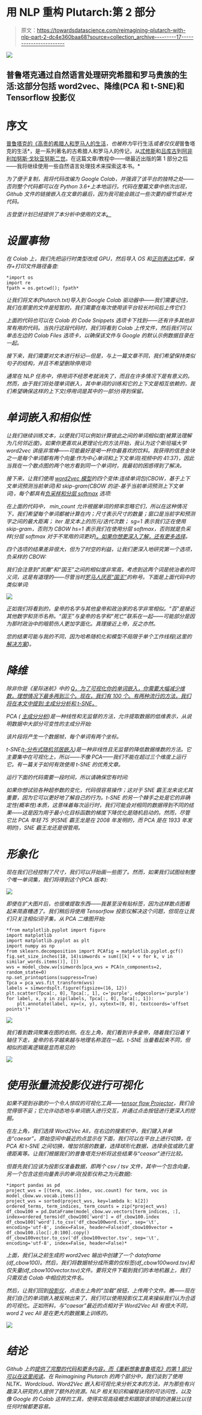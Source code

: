 # 用 NLP 重构 Plutarch:第 2 部分

> 原文：<https://towardsdatascience.com/reimagining-plutarch-with-nlp-part-2-dc4e360baa68?source=collection_archive---------17----------------------->

![](img/e1be64ff5e6c1e1c83b8b3cbf537d946.png)

## 普鲁塔克通过自然语言处理研究希腊和罗马贵族的生活:这部分包括 word2vec、降维(PCA 和 t-SNE)和 Tensorflow 投影仪

# 序文

[普鲁塔克的《高贵的希腊人和罗马人的生活](https://en.wikipedia.org/wiki/Parallel_Lives)*，也被称为*平行生活*或者仅仅是*普鲁塔克的生活*，是一系列著名的古希腊人和罗马人的传记，从[忒修斯](https://en.wikipedia.org/wiki/Theseus)和[吕库古](https://en.wikipedia.org/wiki/Lycurgus_of_Sparta)到[阿非利加努斯·戈狄亚努斯二世](https://en.wikipedia.org/wiki/Mark_Antony)。在这篇文章/教程中——继最近出版的第 1 部分之后——我将继续使用一些自然语言处理技术来探索这本书。*

*为了便于复制，我将代码改编为 Google Colab，并强调了该平台的独特之处——否则整个代码都可以在 Python 3.6+上本地运行。代码在整篇文章中依次出现，Github 文件的链接嵌入在文章的最后，因为我可能会跳过一些次要的细节或补充代码。*

*古登堡计划已经提供了本分析中使用的文本[。](https://www.gutenberg.org/ebooks/674)*

# *设置事物*

*在 Colab 上，我们先把运行时类型改成 GPU，然后导入 OS 和[正则表达式](https://en.wikipedia.org/wiki/Regular_expression)库，保存+打印文件路径备查:*

```
*import os
import re
fpath = os.getcwd(); fpath*
```

*让我们将文本(Plutarch.txt)导入到 Google Colab 驱动器中——我们需要记住，我们在那里的文件是短暂的，我们需要在每次使用该平台较长时间后上传它们:*

*上面的代码也可以在 Colab 的 Code Snippets 选项卡下找到——还有许多其他非常有用的代码。当执行这段代码时，我们将看到 Colab 上传文件，然后我们可以单击左边的 Colab Files 选项卡，以确保该文件与 Google 的默认示例数据目录在一起。*

*接下来，我们需要对文本进行标记—但是，与上一篇文章不同，我们希望保持类似句子的结构，并且不希望删除停用词:*

*通常在 NLP 任务中，停用词不经思考就消失了，而且在许多情况下是有意义的。然而，由于我们将处理单词嵌入，其中单词的训练和它的上下文是相互依赖的，我们希望确保这样的上下文(停用词是其中的一部分)得到保留。*

# *单词嵌入和相似性*

*让我们继续训练文本，以便我们可以例如计算彼此之间的单词相似度(被算法理解为几何邻近度)。如果你更喜欢从更理论化的方法开始，我认为这个斯坦福大学 word2vec 讲座非常棒——可能最好是喝一杯你最喜欢的饮料。我获得的信息金块之一是每个单词都有两个向量:作为中心单词和上下文单词(视频中的 41:37)，因此当我在一个散点图的两个地方看到同一个单词时，我最初的困惑得到了解决。*

*接下来，让我们使用 [word2vec 模型](https://en.wikipedia.org/wiki/Word2vec)的四个变体:连续单词包(CBOW，基于上下文单词预测当前单词)和 skip-gram(CBOW 的逆-基于当前单词预测上下文单词)，每个都具有[负采样和分层 softmax](/hierarchical-softmax-and-negative-sampling-short-notes-worth-telling-2672010dbe08) 选项:*

*在上面的代码中， *min_count* 允许根据单词的频率忽略它们，所以在这种情况下，我们希望每个单词都被计算在内；*尺寸*表示尺寸的数量；*窗口*是当前字和预测字之间的最大距离； *iter* 是文本上的历元/迭代次数； *sg=1* 表示我们正在使用 skip-gram，否则为 CBOW *hs=1* 表示我们在使用分层 softmax，否则就是负采样(分层 softmax 对于不常用的词更好[)。如果你想更深入了解，还有更多选择](https://code.google.com/archive/p/word2vec/)。*

*四个选项的结果差异很大，但为了时空的利益，让我们更深入地研究第一个选项，负采样的 CBOW:*

*我们会注意到“凯撒”和“国王”之间的相似度非常高，考虑到这两个词是统治者的同义词，这是有道理的——尽管当时[罗马人厌恶“国王”](https://www.thoughtco.com/early-rome-and-issue-of-kings-118344)的称号。下面是上面代码中的类似单词:*

*![](img/790a7ae9e09b12f6d62fa16278c5b830.png)*

*正如我们将看到的，皇帝的名字与其他皇帝和政治家的名字非常相似。“百”是接近其他数字和货币名称。“国王”与皇帝的名字和“死亡”联系在一起——可能部分是因为那时政治中的暗箭伤人更加字面化。真理接近上帝，反之亦然。*

*您的结果可能与我的不同，因为哈希随机化和模型不局限于单个工作线程(这里的[解决方案](https://stackoverflow.com/questions/34831551/ensure-the-gensim-generate-the-same-word2vec-model-for-different-runs-on-the-sam))。*

# *降维*

*除非你是《星际迷航》中的 [Q，为了可视化你的单词嵌入，你需要大幅减少维数，理想情况下最多两到三个。现在，我们有 100 个。有两种流行的方法，我们将在本文中提到:主成分分析和 t-SNE。](https://en.wikipedia.org/wiki/Q_(Star_Trek))*

*PCA ( [主成分分析](https://en.wikipedia.org/wiki/Principal_component_analysis))是一种线性和无监督的方法，允许提取数据的低维表示，从说明数据中大部分可变性的主成分开始:*

*该片段将产生一个数据帧，每个单词有两个坐标。*

*t-SNE([t-分布式随机邻居嵌入](https://en.wikipedia.org/wiki/T-distributed_stochastic_neighbor_embedding))是一种非线性且无监督的降低数据维数的方法。它主要集中在可视化上，所以——不像 PCA——我们不能在超过三个维度上运行它。有一篇关于如何有效使用 t-SNE 的优秀文章。*

*运行下面的代码需要一段时间，所以请确保您有时间:*

*如果你想试验各种超参数的变化，代码很容易操作；这对于 SNE 霸王龙来说尤其重要，因为它可以更好地了解自己的行为。t-SNE 的另一个棘手之处是它的非确定性(概率性)本质，这意味着每次运行时，我们可能会对相同的数据得到不同的结果——这是因为用于最小化目标函数的梯度下降优化是随机启动的。然而，尽管它比 PCA 年轻 75 岁(SNE 霸王龙是在 2008 年发明的，而 PCA 是在 1933 年发明的)，SNE 霸王龙还是很管用。*

# *形象化*

*现在我们已经控制了尺寸，我们可以开始画一些图了。然而，如果我们试图绘制整个唯一单词集，我们将得到这个(PCA 版本):*

*![](img/671e7332f107744f7ae5cf976cf882b1.png)*

*即使在扩大图片后，也很难提取东西——我甚至没有贴标签，因为这样散点图看起来简直糟透了。我们稍后将使用 Tensorflow 投影仪解决这个问题，但现在让我们只关注相似词子集，从 PCA 二维图开始:*

```
*from matplotlib.pyplot import figure
import matplotlib
import matplotlib.pyplot as plt
import numpy as np
from sklearn.decomposition import PCAfig = matplotlib.pyplot.gcf()
fig.set_size_inches(18, 14)simwords = sum([[k] + v for k, v in similar_words.items()], [])
wvs = model_cbow.wv[simwords]pca_wvs = PCA(n_components=2, random_state=0)
np.set_printoptions(suppress=True)
Tpca = pca_wvs.fit_transform(wvs)
labels = simwordsplt.figure(figsize=(16, 12))
plt.scatter(Tpca[:, 0], Tpca[:, 1], c='purple', edgecolors='purple')
for label, x, y in zip(labels, Tpca[:, 0], Tpca[:, 1]):
    plt.annotate(label, xy=(x, y), xytext=(0, 0), textcoords='offset points')*
```

*![](img/d8542faa8a937da187327a234ef727e1.png)*

*我们看到数词聚集在图的右侧。在左上角，我们看到许多皇帝，随着我们沿着 Y 轴往下走，皇帝的名字越来越与地理名称混在一起。t-SNE 当量看起来不同，但相似的距离逻辑是显而易见的:*

*![](img/997803dbc95e6182c5363db42dd65c3c.png)*

# *使用张量流投影仪进行可视化*

*如果不提到谷歌的一个令人惊叹的可视化工具——[tensor flow Projector](http://projector.tensorflow.org/)，我们会觉得很不妥；它允许动态地与单词嵌入进行交互，并通过点击按钮进行更深入的挖掘。*

*在左上角，我们选择 Word2Vec All，在右边的搜索栏中，我们键入并单击“caesar”。原始空间中最近的点显示在下面，我们可以在平台上进行切换，在 PCA 和 t-SNE 之间切换，增加邻居的数量，选择球形化数据，选择余弦或欧几里德距离等。让我们根据我们的普鲁塔克分析将这些结果与“ceasar”进行比较。*

*但首先我们应该为投影仪准备数据，即两个 csv / tsv 文件，其中一个包含向量，另一个包含这些向量表示的单词(投影仪称之为元数据):*

```
*import pandas as pd
project_wvs = [(term, voc.index, voc.count) for term, voc in model_cbow.wv.vocab.items()]
project_wvs = sorted(project_wvs, key=lambda k: k[2])
ordered_terms, term_indices, term_counts = zip(*project_wvs)
df_cbow100 = pd.DataFrame(model_cbow.wv.vectors[term_indices, :], index=ordered_terms)df_cbow100['word'] = df_cbow100.index
df_cbow100['word'].to_csv('df_cbow100word.tsv', sep='\t', encoding='utf-8', index=False, header=False)df_cbow100vector = df_cbow100.iloc[:,0:100].copy()
df_cbow100vector.to_csv('df_cbow100vector.tsv', sep='\t', encoding='utf-8', index=False, header=False)*
```

*上面，我们从之前生成的 word2vec 输出中创建了一个 dataframe (df_cbow100)。然后，我们将数据帧分成所需的仅标签(df_cbow100word.tsv)和仅矢量(df_cbow100vector.tsv)文件。要将文件下载到我们的本地机器上，我们只需双击 Colab 中相应的文件名。*

*然后，让我们回到[投影仪](http://projector.tensorflow.org/)，点击左上角的“加载”按钮，上传两个文件。瞧——现在我们自己的单词嵌入被反映出来了，我们可以使用投影仪工具来操纵我们认为合适的可视化。正如所料，与“caesar”最近的点相对于 Word2Vec All 有很大不同，word 2 vec All 是在更大的数据集上训练的。*

*![](img/97499a9208459e8bec79b586857f9daf.png)*

# *结论*

*Github 上的[提供了完整的代码和更多内容，而《重新想象普鲁塔克》的](https://github.com/mlai-demo/TextExplore/blob/master/RePlutarch_EmbedPub.ipynb)[第 1 部分可以在这里阅读](/reimagining-plutarch-with-nlp-part-1-24e82fc6556)。在 Reimagining Plutarch 的两个部分中，我们谈到了使用 NLTK、Wordcloud、Word2Vec 嵌入和可视化来分析文本的方法，并为那些有兴趣深入研究的人提供了额外的资源。NLP 相关知识和编程诀窍的可访问性，以及像 Google 的 Colab 这样的工具，使得实现高级概念和跟踪该领域的进展比以往任何时候都更容易。*